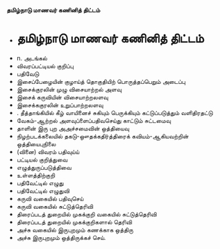 **தமிழ்நாடு மாணவர் கணினித் திட்டம்**
- # தமிழ்நாடு மாணவர் கணினித் திட்டம்
- n. அடங்கல்
- விவரப்பட்டியல் குறிப்பு
- பதிவேடு
- இசைப்பேழையின் குழாய்த் தொகுதியிற் பொருத்தப்பெறும் அடைப்பு
- இசைக்குரலின் முழு விசையாற்றல் அளவு
- இசைக் கருவியின் விசையாற்றலளவு
- இசைக்ககுரலின் உறுப்பாற்றலளவு
- . தீத்தாங்கியில் கீழ் வாயினைச் சுகியும் பெருக்கியும் கட்டுப்படுத்தும் வளிதிரதட்டு
- வேகம்-ஆற்றல் அளவுப்ளைப்பதிவசெய்து காட்டும் சுட்டமைவு
- தாளின் இரு புற அஅச்சமைவின் ஒத்தியைவு
- நிழற்படக்கலையில் தகடு-ஔதக்கதிர்த்திரைக் கவியம்-ஆகியவற்றின் ஒத்தியைபுநிலை
- (வினை) விவரம் பதிவுய்ய்
- பட்டியல் குறித்துவை
- எழுத்துருப்படுத்திவை
- உள்ளத்திற்குறி
- பதிவேட்டில் எழுது
- பதிவேட்டில் எழுதுவி
- கருவி வகையில் பதிவுசெய்
- கருவி வகையில் சுட்டுத்தெரிவி
- திரைப்படத் துறையில் முகக்குறி வகையில் சுட்டுத்தெரிவி
- திரைப்படத் துறையில் முகக்குறிகளால் தெரிவி
- அச்சு வகையில் இருபுறமும் கணக்காக ஒத்திரு
- அச்சு இருபுறமும் ஒத்திருக்கச் செய்.

